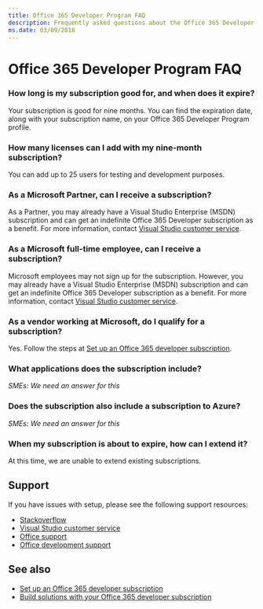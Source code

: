 ```yaml
---
title: Office 365 Developer Program FAQ
description: Frequently asked questions about the Office 365 Developer Program.
ms.date: 03/09/2018
---
```


# Office 365 Developer Program FAQ


### How long is my subscription good for, and when does it expire?

Your subscription is good for nine months. You can find the expiration date, along with your subscription name, on your Office 365 Developer Program profile.

### How many licenses can I add with my nine-month subscription?

You can add up to 25 users for testing and development purposes. 

### As a Microsoft Partner, can I receive a subscription? 

As a Partner, you may already have a Visual Studio Enterprise (MSDN) subscription and can get an indefinite Office 365 Developer subscription as a benefit. For more information, contact [Visual Studio customer service](https://www.visualstudio.com/subscriptions/support/). 

### As a Microsoft full-time employee, can I receive a subscription?

Microsoft employees may not sign up for the subscription. However, you may already have a Visual Studio Enterprise (MSDN) subscription and can get an indefinite Office 365 Developer subscription as a benefit. For more information, contact [Visual Studio customer service](https://www.visualstudio.com/subscriptions/support/).    

### As a vendor working at Microsoft, do I qualify for a subscription?

Yes. Follow the steps at [Set up an Office 365 developer subscription](office-365-developer-program-get-started.md).

### What applications does the subscription include? 

*SMEs: We need an answer for this*

### Does the subscription also include a subscription to Azure?

*SMEs: We need an answer for this*

### When my subscription is about to expire, how can I extend it?

At this time, we are unable to extend existing subscriptions. 

## Support

If you have issues with setup, please see the following support resources: 
- [Stackoverflow](https://stackoverflow/questions)   
- [Visual Studio customer service](https://www.visualstudio.com/subscriptions/support/)
- [Office support](https://support.office.com)
- [Office development support](https://developer.microsoft.com/en-us/office/support)


## See also

- [Set up an Office 365 developer subscription](office-365-developer-program-get-started.md)
- [Build solutions with your Office 365 developer subscription](office-365-developer-subscription-options.md)


 

 

 

 

 

 
